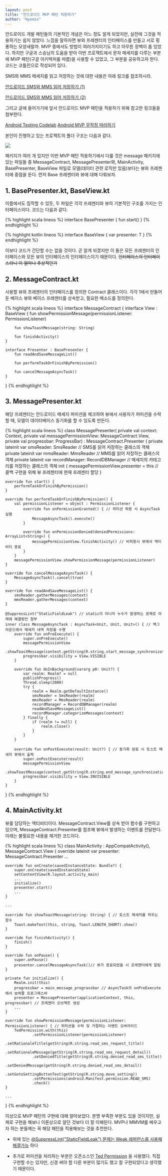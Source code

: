 ```yaml
---
layout: post
title: "안드로이드 MVP 패턴 적용하기"
author: "Hyemin"
---
```


안드로이드 개발 패턴들의 기본적인 개념은 어느 정도 알게 되었지만, 실전에 그것을 적용하기는 쉽지 않았다. 느낌을 말하자면 뷰와 프레젠터의 인터페이스를 만들고 서로 핑퐁하는 모양새랄까. MVP 중에서도 방법이 여러가지이기도 하고 아무튼 장벽이 좀 있었다. 하지만 구글과 스승님의 도움을 받아 이번 프로젝트에서 문자 메세지를 다루는 부분에 MVP 패턴(구글 아키텍처를 따름)을 사용할 수 있었고, 그 부분을 공유하고자 한다. 코드는 코틀린으로 작성되어 있다.

SMS와 MMS 메세지를 읽고 저장하는 것에 대한 내용은 아래 링크를 참조하시라.

[안드로이드 SMS와 MMS 읽어 저장하기 (1)](https://snowflake-1117.github.io/2018-01-15/%EC%95%88%EB%93%9C%EB%A1%9C%EC%9D%B4%EB%93%9C-SMS%EC%99%80-MMS-%EC%9D%BD%EC%96%B4-%EC%A0%80%EC%9E%A5%ED%95%98%EA%B8%B0-(1))

[안드로이드 SMS와 MMS 읽어 저장하기 (2)](https://snowflake-1117.github.io/2018-01-20/%EC%95%88%EB%93%9C%EB%A1%9C%EC%9D%B4%EB%93%9C-SMS%EC%99%80-MMS-%EC%9D%BD%EC%96%B4-%EC%A0%80%EC%9E%A5%ED%95%98%EA%B8%B0-(2))

그리고 글에 들어가기에 앞서 안드로이드 MVP 패턴을 적용하기 위해 참고한 링크들을 첨부한다.

[Android Testing Codelab](https://codelabs.developers.google.com/codelabs/android-testing/index.html?index=..%2F..%2Findex#0)
[Android MVP 무작정 따라하기](http://thdev.tech/androiddev/2016/11/28/Android-MVP-One.html)

본인이 진행하고 있는 프로젝트의 폴더 구조는 다음과 같다.

<img src="/images/2018-02-05/hierachy.png"/>

패키지가 여러 개 있지만 이번 MVP 패턴 적용하기에서 다룰 것은 message 패키지에 있는 파일들 중 MessageContract, MessagePresenter와, MainActivity, BasePresenter, BaseView 파일로 모델(데이터 관련 로직만 있음)보다는 뷰와 프레젠터에 중점을 둔다. 먼저 Base 프레젠터와 뷰에 대해 다뤄보자.

## 1. BasePresenter.kt, BaseView.kt
이름에서도 짐작할 수 있듯, 두 파일은 각각 프레젠터와 뷰의 기본적인 구조를 가지는 인터페이스이다. 코드는 다음과 같다.

{% highlight scala lineos %}
interface BasePresenter {
    fun start()
}
{% endhighlight %}

{% highlight kotlin lineos %}
interface BaseView<T> {
    var presenter: T
}
{% endhighlight %}

이보다 코드가 간단할 수는 없을 것이다. 곧 알게 되겠지만 이 둘은 모든 프레젠터의 인터페이스와 모든 뷰의 인터페이스의 인터페이스이기 때문이다. <s>인터페이스의 인터페이스라니 이 얼마나 추상적인가</s>

## 2. MessageContract.kt
사용할 뷰와 프레젠터의 인터페이스를 정의한 Contract 클래스이다. 각각 1에서 만들어둔 베이스 뷰와 베이스 프레젠터를 상속받고, 필요한 메소드를 정의한다.

{% highlight scala lineos %}
interface MessageContract {
    interface View : BaseView<Presenter> {
        fun showPermissionMessage(permissionListener: PermissionListener)

        fun showToastMessage(string: String)

        fun finishActivity()
    }

    interface Presenter : BasePresenter {
        fun readAndSaveMessageList()

        fun performTaskOrFinishByPermission()

        fun cancelMessageAsyncTask()
    }
}
{% endhighlight %}

## 3. MessagePresenter.kt
해당 프레젠터는 안드로이드 메세지 퍼미션을 체크하여 뷰에서 사용자가 퍼미션을 수락할 때, 모델이 데이터베이스 동기화를 할 수 있도록 만든다.

{% highlight scala lineos %}
class MessagePresenter(
        private val context: Context,
        private val messagePermissionView: MessageContract.View,
        private val progressbar: ProgressBar) : MessageContract.Presenter {
    private lateinit var smsReader: SmsReader // SMS를 읽어 저장하는 클래스의 객체
    private lateinit var mmsReader: MmsReader // MMS를 읽어 저장하는 클래스의 객체
    private lateinit var recordManager: RecordDBManager // 메세지의 카테고리를 저장하는 클래스의 객체
    init {
        messagePermissionView.presenter = this // 콜백 구현을 위해 뷰 프레젠터에 현재 프레젠터 할당
    }

    override fun start() {
        performTaskOrFinishByPermission()
    }

    override fun performTaskOrFinishByPermission() {
        val permissionListener = object : PermissionListener {
            override fun onPermissionGranted() { // 퍼미션 허용 시 AsyncTask 실행
                MessageAsyncTask().execute()
            }

            override fun onPermissionDenied(deniedPermissions: ArrayList<String>) {
                messagePermissionView.finishActivity() // 비허용시 뷰에서 액티비티 종료
            }
        }
        messagePermissionView.showPermissionMessage(permissionListener)
    }

    override fun cancelMessageAsyncTask() {
        MessageAsyncTask().cancel(true)
    }

    override fun readAndSaveMessageList() {
        smsReader.gatherMessages(context)
        mmsReader.gatherMessages(context)
    }

    @SuppressLint("StaticFieldLeak") // static이 아니라 누수가 발생하는 문제로 아래에 해결방안 첨부
    inner class MessageAsyncTask : AsyncTask<Unit, Unit, Unit>() { // 백그라운드에서 메세지 내역 저장을 수행
        override fun onPreExecute() {
            super.onPreExecute()
            messagePermissionView
                    .showToastMessage(context.getString(R.string.start_message_synchronization))
            progressbar.visibility = View.VISIBLE
        }

        override fun doInBackground(vararg p0: Unit?) {
            var realm: Realm? = null
            publishProgress()
            Thread.sleep(2000)
            try {
                realm = Realm.getDefaultInstance()
                smsReader = SmsReader(realm)
                mmsReader = MmsReader(realm)
                recordManager = RecordDBManager(realm)
                readAndSaveMessageList()
                recordManager.categorizeMessages(context)
            } finally {
                if (realm != null) {
                    realm.close()
                }
            }
        }

        override fun onPostExecute(result: Unit?) { // 동기화 완료 시 토스트 메세지 뷰에서 출력
            super.onPostExecute(result)
            messagePermissionView
                    .showToastMessage(context.getString(R.string.end_message_synchronization))
            progressbar.visibility = View.INVISIBLE
        }
    }
}
{% endhighlight %}

## 4. MainActivity.kt
뷰를 담당하는 액티비티이다. MessageContract.View를 상속 받아 함수를 구현하고 있으며, MessageContract.Presenter를 참조해 뷰에서 발생하는 이벤트를 전달한다. 아래는 불필요한 내용을 제거한 코드이다.

{% highlight scala lineos %}
class MainActivity : AppCompatActivity(), MessageContract.View {
    override lateinit var presenter: MessageContract.Presenter
    ...

    override fun onCreate(savedInstanceState: Bundle?) {
        super.onCreate(savedInstanceState)
        setContentView(R.layout.activity_main)
        ...
        initialize()
        presenter.start()
        ...
    }

    ...

    override fun showToastMessage(string: String) { // 토스트 메세지를 띄우는 함수
        Toast.makeText(this, string, Toast.LENGTH_SHORT).show()
    }

    override fun finishActivity() {
        finish()
    }

    override fun onPause() {
        super.onPause()
        presenter.cancelMessageAsyncTask()// 뷰가 종료되었을 시 프레젠터에게 알림
    }

    private fun initialize() {
        Realm.init(this)
        progressbar = main_message_prograssbar // AsyncTask의 onPreExecute에서 보여줄 프로그래스바
        presenter = MessagePresenter(applicationContext, this, progressbar) // 프레젠터 오브젝트 생성
        ...
    }

    override fun showPermissionMessage(permissionListener: PermissionListener) { // 퍼미션을 수락 및 거절하는 이벤트 오버라이드
        TedPermission.with(this)
                .setPermissionListener(permissionListener)
                .setRationaleTitle(getString(R.string.read_sms_request_title))
                .setRationaleMessage(getString(R.string.read_sms_request_detail))
                .setDeniedTitle(getString(R.string.denied_read_sms_title))
                .setDeniedMessage(getString(R.string.denied_read_sms_detail))
                .setGotoSettingButtonText(getString(R.string.move_setting))
                .setPermissions(android.Manifest.permission.READ_SMS)
                .check()
    }

    ...
}
{% endhighlight %}

이상으로 MVP 패턴의 구현에 대해 알아보았다. 분명 부족한 부분도 있을 것이지만, 실제로 구현을 해보니 이론상으로 알던 것보다 더 잘 이해된다. MVP나 MMVM를 배우고자 하는 분들께는 꼭 해당 패턴을 적용해보는 것을 추천한다.

- 위에 있는 [@SuppressLint("StaticFieldLeak") 문제는 Weak 레퍼런스를 사용해 해결가능](https://stackoverflow.com/questions/44309241/warning-this-asynctask-class-should-be-static-or-leaks-might-occur) 하다

- 추가로 퍼미션을 처리하는 부분은 오픈소스인 [Ted Permission](https://github.com/ParkSangGwon/TedPermission) 을 사용했다. 직접 구현할 수는 있지만, 신경 써야 할 다른 부분이 많기도 했고 잘 구현되었다고 생각했기 때문이다.
